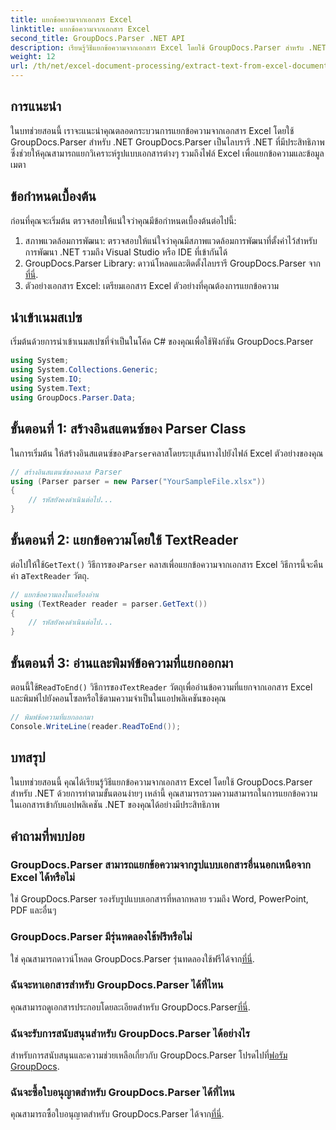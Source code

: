 ```yaml
---
title: แยกข้อความจากเอกสาร Excel
linktitle: แยกข้อความจากเอกสาร Excel
second_title: GroupDocs.Parser .NET API
description: เรียนรู้วิธีแยกข้อความจากเอกสาร Excel โดยใช้ GroupDocs.Parser สำหรับ .NET ในขั้นตอนง่ายๆ
weight: 12
url: /th/net/excel-document-processing/extract-text-from-excel-document/
---
```

## การแนะนำ
ในบทช่วยสอนนี้ เราจะแนะนำคุณตลอดกระบวนการแยกข้อความจากเอกสาร Excel โดยใช้ GroupDocs.Parser สำหรับ .NET GroupDocs.Parser เป็นไลบรารี .NET ที่มีประสิทธิภาพ ซึ่งช่วยให้คุณสามารถแยกวิเคราะห์รูปแบบเอกสารต่างๆ รวมถึงไฟล์ Excel เพื่อแยกข้อความและข้อมูลเมตา
## ข้อกำหนดเบื้องต้น
ก่อนที่คุณจะเริ่มต้น ตรวจสอบให้แน่ใจว่าคุณมีข้อกำหนดเบื้องต้นต่อไปนี้:
1. สภาพแวดล้อมการพัฒนา: ตรวจสอบให้แน่ใจว่าคุณมีสภาพแวดล้อมการพัฒนาที่ตั้งค่าไว้สำหรับการพัฒนา .NET รวมถึง Visual Studio หรือ IDE ที่เข้ากันได้
2.  GroupDocs.Parser Library: ดาวน์โหลดและติดตั้งไลบรารี GroupDocs.Parser จาก[ที่นี่](https://releases.groupdocs.com/parser/net/).
3. ตัวอย่างเอกสาร Excel: เตรียมเอกสาร Excel ตัวอย่างที่คุณต้องการแยกข้อความ

## นำเข้าเนมสเปซ
เริ่มต้นด้วยการนำเข้าเนมสเปซที่จำเป็นในโค้ด C# ของคุณเพื่อใช้ฟังก์ชัน GroupDocs.Parser
```csharp
using System;
using System.Collections.Generic;
using System.IO;
using System.Text;
using GroupDocs.Parser.Data;
```
## ขั้นตอนที่ 1: สร้างอินสแตนซ์ของ Parser Class
 ในการเริ่มต้น ให้สร้างอินสแตนซ์ของ`Parser`คลาสโดยระบุเส้นทางไปยังไฟล์ Excel ตัวอย่างของคุณ
```csharp
// สร้างอินสแตนซ์ของคลาส Parser
using (Parser parser = new Parser("YourSampleFile.xlsx"))
{
    // รหัสยังคงดำเนินต่อไป...
}
```
## ขั้นตอนที่ 2: แยกข้อความโดยใช้ TextReader
 ต่อไปให้ใช้`GetText()` วิธีการของ`Parser` คลาสเพื่อแยกข้อความจากเอกสาร Excel วิธีการนี้จะคืนค่า a`TextReader` วัตถุ.
```csharp
// แยกข้อความลงในเครื่องอ่าน
using (TextReader reader = parser.GetText())
{
    // รหัสยังคงดำเนินต่อไป...
}
```
## ขั้นตอนที่ 3: อ่านและพิมพ์ข้อความที่แยกออกมา
 ตอนนี้ใช้`ReadToEnd()` วิธีการของ`TextReader` วัตถุเพื่ออ่านข้อความที่แยกจากเอกสาร Excel และพิมพ์ไปยังคอนโซลหรือใช้ตามความจำเป็นในแอปพลิเคชันของคุณ
```csharp
// พิมพ์ข้อความที่แยกออกมา
Console.WriteLine(reader.ReadToEnd());
```

## บทสรุป
ในบทช่วยสอนนี้ คุณได้เรียนรู้วิธีแยกข้อความจากเอกสาร Excel โดยใช้ GroupDocs.Parser สำหรับ .NET ด้วยการทำตามขั้นตอนง่ายๆ เหล่านี้ คุณสามารถรวมความสามารถในการแยกข้อความในเอกสารเข้ากับแอปพลิเคชัน .NET ของคุณได้อย่างมีประสิทธิภาพ

## คำถามที่พบบ่อย
### GroupDocs.Parser สามารถแยกข้อความจากรูปแบบเอกสารอื่นนอกเหนือจาก Excel ได้หรือไม่
ใช่ GroupDocs.Parser รองรับรูปแบบเอกสารที่หลากหลาย รวมถึง Word, PowerPoint, PDF และอื่นๆ
### GroupDocs.Parser มีรุ่นทดลองใช้ฟรีหรือไม่
 ใช่ คุณสามารถดาวน์โหลด GroupDocs.Parser รุ่นทดลองใช้ฟรีได้จาก[ที่นี่](https://releases.groupdocs.com/).
### ฉันจะหาเอกสารสำหรับ GroupDocs.Parser ได้ที่ไหน
 คุณสามารถดูเอกสารประกอบโดยละเอียดสำหรับ GroupDocs.Parser[ที่นี่](https://tutorials.groupdocs.com/parser/net/).
### ฉันจะรับการสนับสนุนสำหรับ GroupDocs.Parser ได้อย่างไร
สำหรับการสนับสนุนและความช่วยเหลือเกี่ยวกับ GroupDocs.Parser โปรดไปที่[ฟอรัม GroupDocs](https://forum.groupdocs.com/c/parser/17).
### ฉันจะซื้อใบอนุญาตสำหรับ GroupDocs.Parser ได้ที่ไหน
 คุณสามารถซื้อใบอนุญาตสำหรับ GroupDocs.Parser ได้จาก[ที่นี่](https://purchase.groupdocs.com/buy).